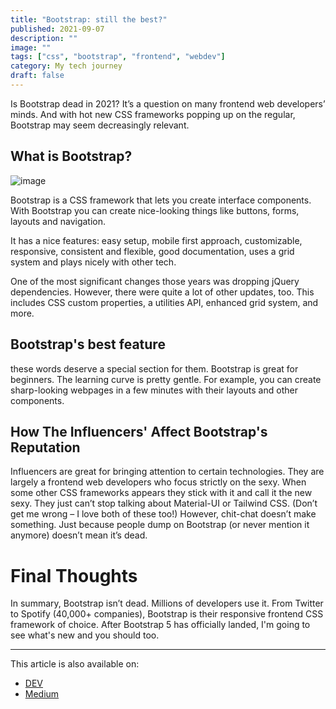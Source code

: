 ```yaml
---
title: "Bootstrap: still the best?"
published: 2021-09-07
description: ""
image: ""
tags: ["css", "bootstrap", "frontend", "webdev"]
category: My tech journey
draft: false
---
```


Is Bootstrap dead in 2021? It’s a question on many frontend web developers’ minds.
And with hot new CSS frameworks popping up on the regular, Bootstrap may seem decreasingly relevant.

## What is Bootstrap?
![image](https://dev-to-uploads.s3.amazonaws.com/uploads/articles/u86hruxwnheu2jwbngvg.png) 

Bootstrap is a CSS framework that lets you create interface components. With Bootstrap you can create nice-looking things like buttons, forms, layouts and navigation.

It has a nice features: easy setup, mobile first approach, customizable, responsive, consistent and flexible, good documentation, uses a grid system and plays nicely with other tech.

One of the most significant changes those years was dropping jQuery dependencies. However, there were quite a lot of other updates, too. This includes CSS custom properties, a utilities API, enhanced grid system, and more.

## Bootstrap's best feature
these words deserve a special section for them.
Bootstrap is great for beginners. The learning curve is pretty gentle. For example, you can create sharp-looking webpages in a few minutes with their layouts and other components.

## How The Influencers' Affect Bootstrap's Reputation

Influencers are great for bringing attention to certain technologies. They are largely a frontend web developers who focus strictly on the sexy.
When some other CSS frameworks appears they stick with it and call it the new sexy.
They just can’t stop talking about Material-UI or Tailwind CSS. (Don’t get me wrong – I love both of these too!)
However, chit-chat doesn’t make something. Just because people dump on Bootstrap (or never mention it anymore) doesn’t mean it’s dead.
# Final Thoughts
In summary, Bootstrap isn’t dead. Millions of developers use it. From Twitter to Spotify (40,000+ companies), Bootstrap is their responsive frontend CSS framework of choice.
After Bootstrap 5 has officially landed, I'm going to see what's new and you should too.

-----------
This article is also available on:  

* [DEV](https://dev.to/ayoub3bidi/bootstrap-still-the-best-1f0e)
* [Medium](https://ayoub3bidi.medium.com/bootstrap-still-the-best-cbd67cfb45c4)